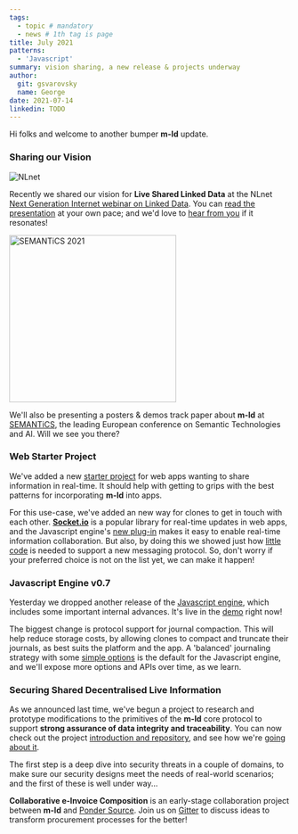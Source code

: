 ```yaml
---
tags:
  - topic # mandatory
  - news # 1th tag is page
title: July 2021
patterns:
  - 'Javascript'
summary: vision sharing, a new release & projects underway
author:
  git: gsvarovsky
  name: George
date: 2021-07-14
linkedin: TODO
---
```

Hi folks and welcome to another bumper **m-ld** update.

### Sharing our Vision

![NLnet](/media/logo_nlnet.svg)

Recently we shared our vision for **Live Shared Linked Data** at the NLnet [Next Generation Internet webinar on Linked Data](https://nlnet.nl/events/20210621/LinkedData/). You can [read the presentation](https://bit.ly/live-linked-data) at your own pace; and we'd love to [hear from you](/hello/) if it resonates!

<img src="https://2021-eu.semantics.cc/sites/2021-eu.semantics.cc/files/semantics-amsterdam-2021.png" alt="SEMANTiCS 2021" width="300">

We'll also be presenting a posters & demos track paper about **m-ld** at [SEMANTiCS](https://2021-eu.semantics.cc/), the leading European conference on Semantic Technologies and AI. Will we see you there?

### Web Starter Project

We've added a new [starter project](https://github.com/m-ld/m-ld-web-starter) for web apps wanting to share information in real-time. It should help with getting to grips with the best patterns for incorporating **m-ld** into apps.

For this use-case, we've added an new way for clones to get in touch with each other. [**Socket.io**](https://socket.io/) is a popular library for real-time updates in web apps, and the Javascript engine's [new plug-in](https://js.m-ld.org/#socketio-remotes) makes it easy to enable real-time information collaboration. But also, by doing this we showed just how [little code](https://github.com/m-ld/m-ld-js/tree/master/src/socket.io) is needed to support a new messaging protocol. So, don't worry if your preferred choice is not on the list yet, we can make it happen!

### Javascript Engine v0.7

Yesterday we dropped another release of the [Javascript engine](https://js.m-ld.org/), which includes some important internal advances. It's live in the [demo](/demo/) right now!

The biggest change is protocol support for journal compaction. This will help reduce storage costs, by allowing clones to compact and truncate their journals, as best suits the platform and the app. A 'balanced' journaling strategy with some [simple options](https://js.m-ld.org/interfaces/journalconfig.html) is the default for the Javascript engine, and we'll expose more options and APIs over time, as we learn.

### Securing Shared Decentralised Live Information

As we announced last time, we've begun a project to research and prototype modifications to the primitives of the **m-ld** core protocol to support **strong assurance of data integrity and traceability**. You can now check out the project [introduction and repository](https://github.com/m-ld/m-ld-security-spec), and see how we're [going about it](https://github.com/orgs/m-ld/projects/5).

The first step is a deep dive into security threats in a couple of domains, to make sure our security designs meet the needs of real-world scenarios; and the first of these is well under way...

**Collaborative e-Invoice Composition** is an early-stage collaboration project between **m-ld**
and [Ponder Source](https://pondersource.com/). Join us on [Gitter](https://gitter.im/federatedbookkeeping/community) to discuss ideas to transform procurement processes for the better!
